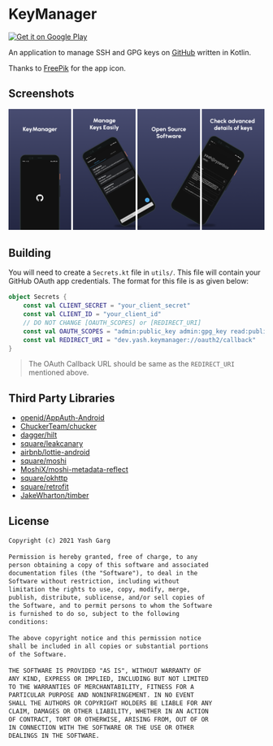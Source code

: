 # KeyManager

<a href="https://play.google.com/store/apps/details?id=dev.yash.keymanager" target="_blank">
  <img src="https://play.google.com/intl/en_us/badges/static/images/badges/en_badge_web_generic.png"
       alt="Get it on Google Play"
       height="80" />
</a>

An application to manage SSH and GPG keys on [GitHub](https://github.com/settings/keys) written in Kotlin.

Thanks to [FreePik](https://www.flaticon.com/free-icon/password_4370811) for the app icon.

## Screenshots

![Feature Graphic](images/feature-graphic.png)

## Building

You will need to create a `Secrets.kt` file in `utils/`. This file will contain your GitHub OAuth app credentials. The format for this file is as given below:

```kotlin
object Secrets {
    const val CLIENT_SECRET = "your_client_secret"
    const val CLIENT_ID = "your_client_id"
    // DO NOT CHANGE [OAUTH_SCOPES] or [REDIRECT_URI]
    const val OAUTH_SCOPES = "admin:public_key admin:gpg_key read:public_key write:public_key"
    const val REDIRECT_URI = "dev.yash.keymanager://oauth2/callback"
}
```

> The OAuth Callback URL should be same as the `REDIRECT_URI` mentioned above.

## Third Party Libraries

- [openid/AppAuth-Android](https://github.com/openid/AppAuth-Android)
- [ChuckerTeam/chucker](https://github.com/ChuckerTeam/chucker)
- [dagger/hilt](https://dagger.dev/hilt/)
- [square/leakcanary](https://github.com/square/leakcanary/)
- [airbnb/lottie-android](https://github.com/airbnb/lottie-android)
- [square/moshi](https://github.com/square/moshi)
- [MoshiX/moshi-metadata-reflect](https://github.com/ZacSweers/MoshiX/tree/main/moshi-metadata-reflect)
- [square/okhttp](https://github.com/square/okhttp)
- [square/retrofit](https://github.com/square/retrofit)
- [JakeWharton/timber](https://github.com/JakeWharton/timber)

## License

```
Copyright (c) 2021 Yash Garg

Permission is hereby granted, free of charge, to any
person obtaining a copy of this software and associated
documentation files (the "Software"), to deal in the
Software without restriction, including without
limitation the rights to use, copy, modify, merge,
publish, distribute, sublicense, and/or sell copies of
the Software, and to permit persons to whom the Software
is furnished to do so, subject to the following
conditions:

The above copyright notice and this permission notice
shall be included in all copies or substantial portions
of the Software.

THE SOFTWARE IS PROVIDED "AS IS", WITHOUT WARRANTY OF
ANY KIND, EXPRESS OR IMPLIED, INCLUDING BUT NOT LIMITED
TO THE WARRANTIES OF MERCHANTABILITY, FITNESS FOR A
PARTICULAR PURPOSE AND NONINFRINGEMENT. IN NO EVENT
SHALL THE AUTHORS OR COPYRIGHT HOLDERS BE LIABLE FOR ANY
CLAIM, DAMAGES OR OTHER LIABILITY, WHETHER IN AN ACTION
OF CONTRACT, TORT OR OTHERWISE, ARISING FROM, OUT OF OR
IN CONNECTION WITH THE SOFTWARE OR THE USE OR OTHER
DEALINGS IN THE SOFTWARE.
```
